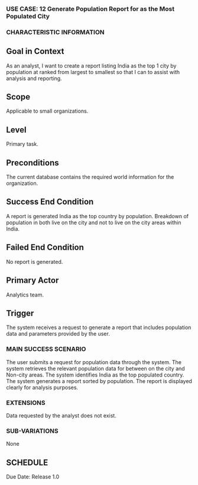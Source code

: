 ### USE CASE: 12 Generate Population Report for as the Most Populated City

### CHARACTERISTIC INFORMATION
## Goal in Context
As an analyst, I want to create a report listing India as the top 1 city by  population at ranked from largest to smallest so that I can to assist with analysis and reporting.

## Scope
Applicable to small organizations.

## Level
Primary task.

## Preconditions
The current database contains the required world information for the organization.

## Success End Condition
A report is generated
India as the top country by population.
Breakdown of population in both live on the city and not to live on the city areas within India.

## Failed End Condition
No report is generated.

## Primary Actor
Analytics team.

## Trigger
The system receives a request to generate a report that includes population data and parameters provided by the user.

### MAIN SUCCESS SCENARIO
The user submits a request for population data through the system.
The system retrieves the relevant population data for between on the city and Non-city areas.
The system identifies India as the top populated country.
The system generates a report sorted by population.
The report is displayed clearly for analysis purposes.

### EXTENSIONS
Data requested by the analyst does not exist.

### SUB-VARIATIONS
None

## SCHEDULE
Due Date: Release 1.0

